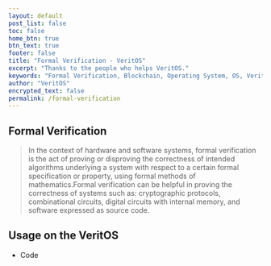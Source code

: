 ```yaml
---
layout: default
post_list: false
toc: false
home_btn: true
btn_text: true
footer: false
title: "Formal Verification - VeritOS"
excerpt: "Thanks to the people who helps VeritOS."
keywords: "Formal Verification, Blockchain, Operating System, OS, VeritOS, Math, Open Source"
author: "VeritOS"
encrypted_text: false
permalink: /formal-verification
---
```


## Formal Verification
>  In the context of hardware and software systems, formal verification is the act of proving or disproving the correctness of intended algorithms underlying a system with respect to a certain formal specification or property, using formal methods of mathematics.Formal verification can be helpful in proving the correctness of systems such as: cryptographic protocols, combinational circuits, digital circuits with internal memory, and software expressed as source code.

## Usage on the VeritOS
* Code

